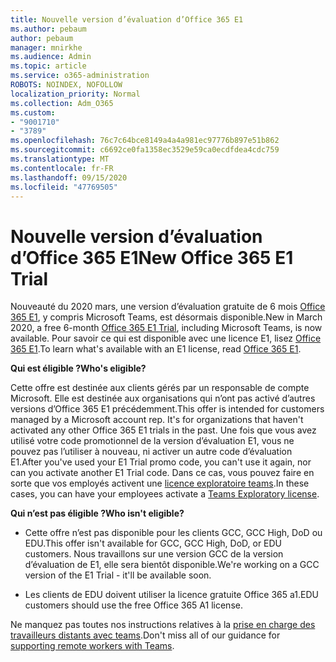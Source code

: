 ```yaml
---
title: Nouvelle version d’évaluation d’Office 365 E1
ms.author: pebaum
author: pebaum
manager: mnirkhe
ms.audience: Admin
ms.topic: article
ms.service: o365-administration
ROBOTS: NOINDEX, NOFOLLOW
localization_priority: Normal
ms.collection: Adm_O365
ms.custom:
- "9001710"
- "3789"
ms.openlocfilehash: 76c7c64bce8149a4a4a981ec97776b897e51b862
ms.sourcegitcommit: c6692ce0fa1358ec3529e59ca0ecdfdea4cdc759
ms.translationtype: MT
ms.contentlocale: fr-FR
ms.lasthandoff: 09/15/2020
ms.locfileid: "47769505"
---
```

# <a name="new-office-365-e1-trial"></a><span data-ttu-id="58a6a-102">Nouvelle version d’évaluation d’Office 365 E1</span><span class="sxs-lookup"><span data-stu-id="58a6a-102">New Office 365 E1 Trial</span></span>

<span data-ttu-id="58a6a-103">Nouveauté du 2020 mars, une version d’évaluation gratuite de 6 mois [Office 365 E1](https://docs.microsoft.com/MicrosoftTeams/e1-trial-license), y compris Microsoft Teams, est désormais disponible.</span><span class="sxs-lookup"><span data-stu-id="58a6a-103">New in March 2020, a free 6-month [Office 365 E1 Trial](https://docs.microsoft.com/MicrosoftTeams/e1-trial-license), including Microsoft Teams, is now available.</span></span> <span data-ttu-id="58a6a-104">Pour savoir ce qui est disponible avec une licence E1, lisez [Office 365 E1](https://www.microsoft.com/microsoft-365/business/office-365-enterprise-e1-business-software).</span><span class="sxs-lookup"><span data-stu-id="58a6a-104">To learn what's available with an E1 license, read [Office 365 E1](https://www.microsoft.com/microsoft-365/business/office-365-enterprise-e1-business-software).</span></span>

<span data-ttu-id="58a6a-105">**Qui est éligible ?**</span><span class="sxs-lookup"><span data-stu-id="58a6a-105">**Who's eligible?**</span></span>

<span data-ttu-id="58a6a-106">Cette offre est destinée aux clients gérés par un responsable de compte Microsoft. Elle est destinée aux organisations qui n’ont pas activé d’autres versions d’Office 365 E1 précédemment.</span><span class="sxs-lookup"><span data-stu-id="58a6a-106">This offer is intended for customers managed by a Microsoft account rep. It's for organizations that haven't activated any other Office 365 E1 trials in the past.</span></span> <span data-ttu-id="58a6a-107">Une fois que vous avez utilisé votre code promotionnel de la version d’évaluation E1, vous ne pouvez pas l’utiliser à nouveau, ni activer un autre code d’évaluation E1.</span><span class="sxs-lookup"><span data-stu-id="58a6a-107">After you've used your E1 Trial promo code, you can't use it again, nor can you activate another E1 Trial code.</span></span> <span data-ttu-id="58a6a-108">Dans ce cas, vous pouvez faire en sorte que vos employés activent une [licence exploratoire teams](https://docs.microsoft.com/MicrosoftTeams/teams-exploratory).</span><span class="sxs-lookup"><span data-stu-id="58a6a-108">In these cases, you can have your employees activate a [Teams Exploratory license](https://docs.microsoft.com/MicrosoftTeams/teams-exploratory).</span></span>

<span data-ttu-id="58a6a-109">**Qui n’est pas éligible ?**</span><span class="sxs-lookup"><span data-stu-id="58a6a-109">**Who isn't eligible?**</span></span>

- <span data-ttu-id="58a6a-110">Cette offre n’est pas disponible pour les clients GCC, GCC High, DoD ou EDU.</span><span class="sxs-lookup"><span data-stu-id="58a6a-110">This offer isn't available for GCC, GCC High, DoD, or EDU customers.</span></span> <span data-ttu-id="58a6a-111">Nous travaillons sur une version GCC de la version d’évaluation de E1, elle sera bientôt disponible.</span><span class="sxs-lookup"><span data-stu-id="58a6a-111">We're working on a GCC version of the E1 Trial - it'll be available soon.</span></span>

 - <span data-ttu-id="58a6a-112">Les clients de EDU doivent utiliser la licence gratuite Office 365 a1.</span><span class="sxs-lookup"><span data-stu-id="58a6a-112">EDU customers should use the free Office 365 A1 license.</span></span>

<span data-ttu-id="58a6a-113">Ne manquez pas toutes nos instructions relatives à la [prise en charge des travailleurs distants avec teams](https://docs.microsoft.com/MicrosoftTeams/support-remote-work-with-teams).</span><span class="sxs-lookup"><span data-stu-id="58a6a-113">Don't miss all of our guidance for [supporting remote workers with Teams](https://docs.microsoft.com/MicrosoftTeams/support-remote-work-with-teams).</span></span>
